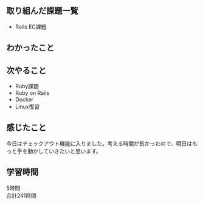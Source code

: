 ## 取り組んだ課題一覧
- Rails EC課題

## わかったこと


## 次やること
- Ruby課題
- Ruby on Rails
- Docker
- Linux復習

## 感じたこと
今日はチェックアウト機能に入りました。考える時間が長かったので、明日はもっと手を動かしていきたいと思います。

## 学習時間
5時間<br />
合計241時間